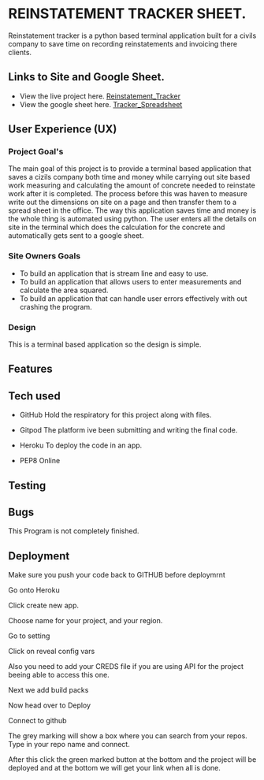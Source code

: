 # REINSTATEMENT TRACKER SHEET.

Reinstatement tracker is a python based terminal application built for a civils company to save time 
on recording reinstatements and invoicing there clients. 

## Links to Site and Google Sheet.

* View the live project here. [Reinstatement_Tracker](https://tracker-application.herokuapp.com/)
* View the google sheet here. [Tracker_Spreadsheet](https://docs.google.com/spreadsheets/d/1BpOi3ajY4jSfYhaA6EqqBmWCc3Cy4oAlGxu9ruqyU4A/edit?usp=sharing)
## User Experience (UX)

### Project Goal's

The main goal of this project is to provide a terminal based application that saves a cizils company
both time and money while carrying out site based work measuring and calculating the amount of concrete needed 
to reinstate work after it is completed. The process before this was haven to measure write out the dimensions on site on a page and then transfer them to a spread sheet in the office. The way this application saves time and money is the whole thing is automated using python. The user enters all the details on site in the terminal which does the calculation for the concrete and automatically gets sent to a google sheet.   

### Site Owners Goals

* To build an application that is stream line and easy to use.
* To build an application that allows users to enter measurements and calculate the area squared.
* To build an application that can handle user errors effectively with out crashing the program.

### Design

This is a terminal based application so the design is simple.

## Features

## Tech used

* GitHub Hold the respiratory for this project along with files.

* Gitpod The platform ive been submitting and writing the final code.

* Heroku To deploy the code in an app.

* PEP8 Online 

## Testing

## Bugs

This Program is not completely finished. 

## Deployment

Make sure you push your code back to GITHUB before deploymrnt

Go onto Heroku

Click create new app.

Choose name for your project, and your region.

Go to setting 

Click on reveal config vars

Also you need to add your CREDS file if you are using API for the project beeing able to access this one.

Next we add build packs 

Now head over to Deploy

Connect to github

The grey marking will show a box where you can search from your repos. Type in your repo name and connect.

After this click the green marked button at the bottom and the project will be deployed and at the bottom we will get your link when all is done.

